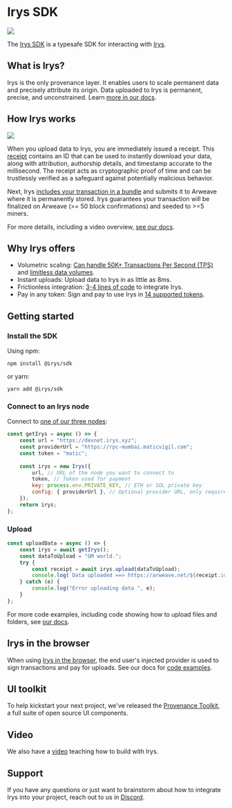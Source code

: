 # Irys SDK

![](./assets/irys-SDK.png?raw=true)


The [Irys SDK](http://docs.irys.xyz/developer-docs/irys-sdk) is a typesafe SDK for interacting with [Irys](https://irys.xyz).

## What is Irys?

Irys is the only provenance layer. It enables users to scale permanent data and precisely attribute its origin. Data uploaded to Irys is permanent, precise, and unconstrained. Learn [more in our docs](http://docs.irys.xyz/overview/about).


## How Irys works

![](./assets/provenance-machine.jpg?raw=true)

When you upload data to Irys, you are immediately issued a receipt. This [receipt](https://docs.irys.xyz/learn/receipts) contains an ID that can be used to instantly download your data, along with attribution, authorship details, and timestamp accurate to the millisecond. The receipt acts as cryptographic proof of time and can be trustlessly verified as a safeguard against potentially malicious behavior.

Next, Irys [includes your transaction in a bundle](http://docs.irys.xyz/learn/transaction-lifecycle) and submits it to Arweave where it is permanently stored. Irys guarantees your transaction will be finalized on Arweave (>= 50 block confirmations) and seeded to >=5 miners.

For more details, including a video overview, [see our docs](http://docs.irys.xyz/overview/about).

## Why Irys offers
- Volumetric scaling: [Can handle 50K+ Transactions Per Second (TPS)](https://youtu.be/JKEivHKDXAo) and [limitless data volumes](http://docs.irys.xyz/learn/volumetric-scaling).
- Instant uploads: Upload data to Irys in as little as 8ms.
- Frictionless integration: [3-4 lines of code](http://docs.irys.xyz/developer-docs/irys-sdk) to integrate Irys.
- Pay in any token: Sign and pay to use Irys in [14 supported tokens](http://docs.irys.xyz/overview/supported-tokens).

## Getting started

### Install the SDK

Using npm:

```console
npm install @irys/sdk
```

or yarn:
```console
yarn add @irys/sdk
```

### Connect to an Irys node

Connect to [one of our three nodes](http://docs.irys.xyz/overview/nodes):

```js
const getIrys = async () => {
	const url = "https://devnet.irys.xyz";
	const providerUrl = "https://rpc-mumbai.maticvigil.com";
	const token = "matic";
 
	const irys = new Irys({
		url, // URL of the node you want to connect to
		token, // Token used for payment
		key: process.env.PRIVATE_KEY, // ETH or SOL private key
		config: { providerUrl }, // Optional provider URL, only required when using Devnet
	});
	return irys;
};
```

### Upload

```js
const uploadData = async () => {
	const irys = await getIrys();
	const dataToUpload = "GM world.";
	try {
		const receipt = await irys.upload(dataToUpload);
		console.log(`Data uploaded ==> https://arweave.net/${receipt.id}`);
	} catch (e) {
		console.log("Error uploading data ", e);
	}
};
```

For more code examples, including code showing how to upload files and folders, see [our docs](http://docs.irys.xyz/developer-docs/irys-sdk).

## Irys in the browser

When using [Irys in the browser](http://docs.irys.xyz/developer-docs/irys-sdk/irys-in-the-browser), the end user's injected provider is used to sign transactions and pay for uploads. See our docs for [code examples](http://docs.irys.xyz/developer-docs/irys-sdk/irys-in-the-browser). 

## UI toolkit

To help kickstart your next project, we've released the [Provenance Toolkit](http://docs.irys.xyz/developer-docs/provenance-toolkit), a full suite of open source UI components.

## Video

We also have a [video](https://www.youtube.com/watch?v=eGFYxJPaEjg) teaching how to build with Irys.

## Support

If you have any questions or just want to brainstorm about how to integrate Irys into your project, reach out to us in [Discord](https://discord.irys.xyz).
